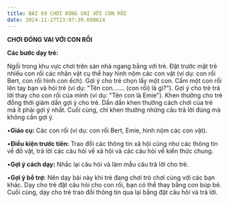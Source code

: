 ```yaml
---
title: BÀI 69 CHƠI ĐÓNG VAI VỚI CON RỐI
date: 2024-11-27T23:07:39.698614
---
```


**CHƠI ĐÓNG VAI VỚI CON RỐI**

**Các bước dạy trẻ:**

Ngồi trong khu vực chơi trên sàn nhà ngang bằng với trẻ. Đặt trước mặt
trẻ nhiều con rối các nhân vật cụ thể hay hình nộm các con vật (ví dụ:
con rối Bert, con rối hình con ếch). Gợi ý cho trẻ chọn lấy một con.
Cầm một con rối lên tay bạn và hỏi trẻ (ví dụ: "Tên con....... (con
rối) là gì?"). Gợi ý cho trẻ trả lời thay cho con rối của mình (ví dụ:
"Tên con là Emie"). Khen thưởng cho trẻ đồng thời giảm dần gợi ý cho
trẻ. Dần dần khen thưởng cách chơi của trẻ mà ít phải gợi ý nhất. Cuối
cùng, chỉ khen thưởng những câu trả lời đúng mà không cần gợi ý.

•**Giáo cụ:** Các con rối (ví dụ: con rối Bert, Emie, hình nộm các con
vật).

•**Điều kiện trước tiên:** Trao đổi các thông tin xã hội cũng như các
thông tin về đồ vật, trả lời các câu hỏi về xã hội và các câu hỏi về
kiến thức chung.

•**Gợi ý cách dạy:** Nhắc lại câu hỏi và làm mẫu câu trả lời cho trẻ.


•**Gợi ý bổ trợ:** Nên dạy bài này khi trẻ đang chơi trò chơi cùng với
các bạn khác. Dạy cho trẻ đặt câu hỏi cho con rối, bạn có thể thay
bằng con búp bê. Cuối cùng, dạy cho trẻ trao đổi thông tin qua lại
bằng đặt câu hỏi và trả lời.



